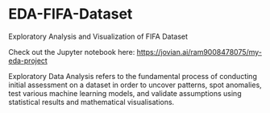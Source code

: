 # EDA-FIFA-Dataset
Exploratory Analysis and Visualization of FIFA Dataset

Check out the Jupyter notebook here: https://jovian.ai/ram9008478075/my-eda-project

Exploratory Data Analysis refers to the fundamental process of conducting initial assessment on a dataset in order to uncover patterns, spot anomalies, test various machine learning models, and validate assumptions using statistical results and mathematical visualisations.
